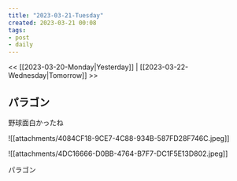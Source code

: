 ```yaml
---
title: "2023-03-21-Tuesday"
created: 2023-03-21 00:08
tags:
- post
- daily
---
```


<< [[2023-03-20-Monday|Yesterday]] | [[2023-03-22-Wednesday|Tomorrow]] >>

## パラゴン

野球面白かったね

![[attachments/4084CF18-9CE7-4C88-934B-587FD28F746C.jpeg]]

![[attachments/4DC16666-D0BB-4764-B7F7-DC1F5E13D802.jpeg]]

パラゴン